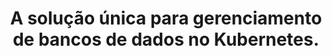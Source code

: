 ---
url: '/pt/datasheet/'
lang: 'PORTUGUÊS'
title: "A solução única para gerenciamento de bancos de dados no Kubernetes."
description: "KubeDB é uma solução nativa do Kubernetes para gerenciamento de bancos de dados, que simplifica e automatiza tarefas rotineiras de bancos de dados como Provisionamento, Monitoramento, Atualização, Correção, Escalonamento, Expansão de Volume, Backup, Recuperação, Detecção de falhas e reparo para diversos bancos de dados populares em nuvens privadas e públicas."
hero_features:
  - "Gerencie múltiplos bancos de dados com facilidade."
  - "Melhore a produtividade do desenvolvedor sem gastar muito com o KubeDB."
  - "Execute seu DBaaS em qualquer nuvem, on-premises, máquinas de desenvolvedor ou CI/CD."
  - "Diga adeus às dores de cabeça com nosso suporte técnico prático."
  - "Acelere o processo de implantação de seu aplicativo e banco de dados com uma única ação."
  - "Libere o poder de bancos de dados por microserviço."

contact_sales: "CONTATO COM VENDAS"
try_now: "EXPERIMENTE AGORA"

social_prof_title: "Nossos Clientes Selecionados"
features_section:
  title: "Funcionalidades"
  description: ""
  features:
    - "Provisionamento de banco de dados e gerenciamento simplificado"
    - "Alta disponibilidade e resiliência"
    - "Registro privado e clusters isolados"
    - "Capacidade de backup e restauração"
    - "Monitoramento integrado com Prometheus e alertas"
    - "Escalonamento horizontal e vertical"
    - "Expansão de volume"
    - "Portal Web de Self-service"
    - "Gerenciamento e renovações TLS"
    - "Integração com GitOps (ArgoCD / FluxCD)"
    - "Atualizações de versões maiores, menores e correções"
    - "Suporte a plugins de banco de dados personalizados"
    - "Acesso entre clusters usando Envoy Gateway"

kubernetes_platform:
  title: "O KubeDB se integra facilmente com qualquer plataforma Kubernetes, como:"
  description: "Selecione sua plataforma preferida e aproveite a implantação, escalabilidade e gerenciamento. Junte-se a nós para abraçar o futuro da implantação de aplicações."
  platform_name:
    - "AWS Elastic Kubernetes Service (EKS)"
    - "Azure Kubernetes Service (AKS)"
    - "Google Kubernetes Engine (GKE)"
    - "Red Hat OpenShift"
    - "Rancher"
    - "VMware Tanzu"
    - "Equinix Metal"
    - "Openstack"
    - "Clusters Kubernetes On-Prem"
    - "IBM Cloud"
    - "Oracle Cloud"
    - "Alibaba Cloud"
    - "Digital Ocean"
    - "Akamai (Linode)"
    - "Exoscale Cloud Hosting"
    - "Hetzner Cloud"
    - "Kubermatic"
    - "Scaleway"

pricing_model:
  title: "Modelo de Preço"
  description: "A edição Enterprise do KubeDB é cobrada com base no <strong class='has-text-primary'> limite de memória definido para os containers de banco de dados gerenciados pelo KubeDB (não na memória dos nós de trabalho do Kubernetes).</strong>  Por exemplo, um PostgreSQL com 3 réplicas, cada uma com 8 GB de RAM, contará como 24 GB de memória para fins de cobrança."

support_plans:
  title: "Planos de Suporte"
  features_table:
    thead:
      - ""
      - "Prata"
      - "Ouro"
      - "Platina"
    tbody:
      - title: "Recomendado para"
        silver: "Plano de Self-service em estilo Cloud para bancos de dados de produção"
        gold: "Para bancos de dados de produção"
        platinum: "Para negócios e/ou para bancos de dados críticos"

      - title: "Cobertura de Suporte"
        silver: "Self-Service"
        gold: "8x5 ⏰"
        platinum: "24x7 ⏰"

      - title: "SLA de Tempo de Resposta"
        silver: "Melhor Esforço"
        gold: "Sim"
        platinum: "Sim"

      - title: "Atualizações Trimestrais"
        silver: "Sim"
        gold: "Sim"
        platinum: "Sim"

      - title: "Correções de Emergência"
        silver: "Não"
        gold: "Sim"
        platinum: "Sim"

      - title: "Tickets de Incidentes (com cobertura de SLA)"
        silver: "N/A"
        gold: "5/mês"
        platinum: "10/mês"

      - title: "Contatos para Suporte de Tickets"
        silver: "1"
        gold: "5"
        platinum: "10"

      - title: "Suporte de Onboarding"
        silver: "Sim"
        gold: "Sim"
        platinum: "Sim"

      - title: "Suporte Remoto (via compartilhamento de tela) com taxa adicional"
        silver: "Sim"
        gold: "Sim (Inclui 3 horas grátis/mês)"
        platinum: "Sim (Inclui 5 horas grátis/mês)"

      - title: "Runbook de Produção"
        silver: "Não"
        gold: "Sim"
        platinum: "Sim"

      - title: "Chat Privado Dedicado (via Discord)"
        silver: "Não"
        gold: "Sim"
        platinum: "Sim"

      - title: "Suporte Telefônico"
        silver: "Não"
        gold: "Não"
        platinum: "Sim ☎"

      - title: "Funcionalidades personalizadas"
        silver: "Não"
        gold: "Taxa adicional"
        platinum: "Taxa adicional"

faq_area:
  title: "Perguntas Frequentes"
  description: "Estas são algumas das perguntas que mais recebemos. Se não encontrar o que procura, entre em contato conosco a qualquer momento."
  accordions:
    - title: "O KubeDB é open source?"
      description: "O KubeDB segue um modelo open-core. A API e o cliente estão disponíveis sob a Licença Apache v2 para integração com projetos de clientes."

    - title: "O KubeDB é comprovado por grandes implantações?"
      description: "O KubeDB foi iniciado em 2017 e, desde então, foi implantado em diversos clientes, incluindo implantações em larga escala."

    - title: "Como o KubeDB se difere do uso de StatefulSets?"
      description: "O KubeDB se diferencia com suas operações completas de Day 2, abrangendo monitoramento, alertas, backup/recuperação, atualizações de versão e funcionalidades de escalonamento."

    - title: "Por que usar o KubeDB em vez dos operadores do fornecedor do banco de dados?"
      description: "Ao contrário dos operadores dos fornecedores de banco de dados, ao usar o KubeDB, você pode atender a todos os seus requisitos de banco de dados sob um único contrato e com o mínimo de esforço de engenharia."

    - title: "Quais são os benefícios do KubeDB em relação ao serviço de banco de dados gerenciado pelo provedor de nuvem?"
      description: "O KubeDB oferece uma ampla gama de opções de banco de dados, suportando ambientes multi-cloud e on-premises, enquanto oferece soluções mais baratas e custo-efetivas."

footer:
  about_appscode: 
    - "AppsCode é líder em Plataforma de Dados Nativa de Nuvem para Kubernetes. A AppsCode foi fundada em 2016 por Tamal Saha, um ex-engenheiro do Google."
    - "A AppsCode desenvolve diversos produtos populares para Kubernetes, como KubeDB, Stash, KubeVault e Voyager. A sede da AppsCode está localizada em Las Vegas, Nevada, EUA, com escritórios de engenharia em Dhaka, Bangladesh."
  contact_us:
    title: "Entre em contato"
  copy_right: "AppsCode Inc. Todos os direitos reservados."
---